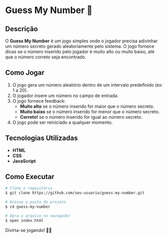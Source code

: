 # Guess My Number 🔢

## Descrição
O **Guess My Number** é um jogo simples onde o jogador precisa adivinhar um número secreto gerado aleatoriamente pelo sistema. O jogo fornece dicas se o número inserido pelo jogador é muito alto ou muito baixo, até que o número correto seja encontrado.

## Como Jogar
1. O jogo gera um número aleatório dentro de um intervalo predefinido (ex: 1 a 20).
2. O jogador insere um número no campo de entrada.
3. O jogo fornece feedback:
   - **Muito alto** se o número inserido for maior que o número secreto.
   - **Muito baixo** se o número inserido for menor que o número secreto.
   - **Correto!** se o número inserido for igual ao número secreto.
4. O jogo pode ser reiniciado a qualquer momento.

## Tecnologias Utilizadas
- **HTML**
- **CSS**
- **JavaScript**

## Como Executar
```sh
# Clone o repositório
$ git clone https://github.com/seu-usuario/guess-my-number.git

# Acesse a pasta do projeto
$ cd guess-my-number

# Abra o arquivo no navegador
$ open index.html
```
Divirta-se jogando! 🎯😃
